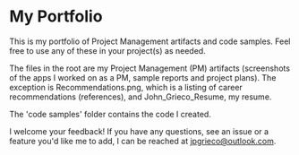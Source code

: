 # My Portfolio
This is my portfolio of Project Management artifacts and code samples. Feel free to use
any of these in your project(s) as needed. 

The files in the root are my Project Management (PM) artifacts (screenshots of the apps I
worked on as a PM, sample reports and project plans). The exception is Recommendations.png, 
which is a listing of career recommendations (references), and John_Grieco_Resume, my resume.  

The 'code samples' folder contains the code I created. 

I welcome your feedback! If you have any questions, see an issue or a feature you'd 
like me to add, I can be reached at jpgrieco@outlook.com. 

